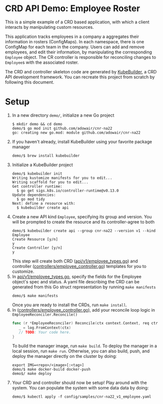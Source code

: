 # CRD API Demo: Employee Roster

This is a simple example of a CRD based application, with which a client
interacts by manipulating custom resources.

This application tracks employees in a company a aggregates their information
in rosters (ConfigMaps). In each namespace, there is one ConfigMap for each team in the
company. Users can add and remove employees, and edit their information, by
manipulating the corresponding `Employee` object. The CR controller is
responsible for reconciling changes to `Employee`s with the associated roster.

The CRD and controller skeleton code are generated by
[KubeBuilder](https://kubebuilder.io), a CRD API development framework. You can
recreate this project from scratch by following this document.

# Setup

1. In a new directory `demo/`, initialize a new Go project
   ```console
   $ mkdir demo && cd demo
   demo/$ go mod init github.com/adowair/cnr-na22
   go: creating new go.mod: module github.com/adowair/cnr-na22
   ```
3. If you haven't already, install KubeBuilder using your favorite package
   manager
   ```console
   demo/$ brew install kubebuilder
   ```
4. Initialize a KubeBuilder project
   ```console
   demo/$ kubebuilder init
   Writing kustomize manifests for you to edit...
   Writing scaffold for you to edit...
   Get controller runtime:
     $ go get sigs.k8s.io/controller-runtime@v0.13.0
   Update dependencies:
     $ go mod tidy
   Next: define a resource with:
     $ kubebuilder create api
   ```
5. Create a new API kind `Employee`, specifying its group and version.
   You will be prompted to create the resource and its controller-agree
   to both
   ```console
   demo/$ kubebuilder create api --group cnr-na22 --version v1 --kind Employee
   Create Resource [y/n]
   y
   Create Controller [y/n]
   y
   ```
   This step will create both CRD
   ([api/v1/employee_types.go](api/v1/employee_types.go)) and controller
   ([controllers/employee_controller.go](controllers/employee_controller.go))
   templates for you to customize.
6. In [api/v1/employee_types.go](api/v1/employee_types.go), specify the fields
   for the Employee object's spec and status. A yaml file describing the CRD
   can be generated from this Go struct representation by running
   `make manifests`
   ```console
   demo/$ make manifests
   ```
   Once you are ready to install the CRDs, run `make install`.
7. In ([controllers/employee_controller.go](controllers/employee_controller.go)),
   add your reconcile loop logic in `EmployeeReconciler.Reconcile()`
   ```go
   func (r *EmployeeReconciler) Reconcile(ctx context.Context, req ctrl.Request) (ctrl.Result, error) {
      _ = log.FromContext(ctx)
      // TODO: Your code here.
   }

   ```
   To build the manager image, run `make build`. To deploy the manager
   in a local session, run `make run`. Otherwise, you can also build, push,
   and deploy the manager directly on the cluster by doing:
   ```console
   export IMG=<repo>/<image>[:<tag>]
   demo/$ make docker-build docker-push
   demo$/ make deploy 
   ```
8. Your CRD and controller should now be setup! Play around with the system.
   You can populate the system with some data data by doing:
   ```console
   demo/$ kubectl apply -f config/samples/cnr-na22_v1_employee.yaml
   ```